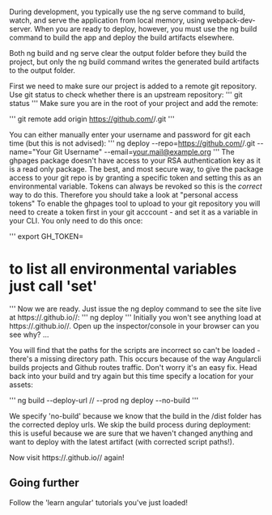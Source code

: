 During development, you typically use the ng serve command to build, watch, and serve the application from local memory, using webpack-dev-server. When you are ready to deploy, however, you must use the ng build command to build the app and deploy the build artifacts elsewhere.

Both ng build and ng serve clear the output folder before they build the project, but only the ng build command writes the generated build artifacts to the output folder.

First we need to make sure our project is added to a remote git repository. Use git status to check whether there is an upstream repository:
'''
git status
'''
 Make sure you are in the root of your project and add the remote: 

'''
git remote add origin https://github.com/<username>/<repositoryname>.git
'''

You can either manually enter your username and password for git each time (but this is not advised):
'''
ng deploy --repo=https://github.com/<username>/<repositoryname>.git --name="Your Git Username" --email=your.mail@example.org
'''
The ghpages package doesn't have access to your RSA authentication key as it is a read only package. The best, and most secure way, to give the package access to your git repo is by granting a specific token and setting this as an environmental variable. Tokens can always be revoked so this is the *correct* way to do this. Therefore you should take a look at "personal access tokens" To enable the ghpages tool to upload to your git repository you will need to create a token first in your git acccount - and set it as a variable in your CLI. You only need to do this once:

'''
export GH_TOKEN=<TOKEN>
# to list all environmental variables just call 'set'
'''
Now we are ready. Just issue the ng deploy command to see the site live at https://<username>.github.io/<repo>/:
'''
ng deploy
'''
Initially you won't see anything load at https://<username>.github.io/<repo>/. Open up the inspector/console in your browser can you see why? ...

You will find that the paths for the scripts are incorrect so can't be loaded - there's a missing directory path. This occurs because of the way Angularcli builds projects and Github routes traffic. Don't worry it's an easy fix. Head back into your build and try again but this time specify a location for your assets:

'''
ng build --deploy-url /<repo>/ --prod
ng deploy --no-build
'''

We specify 'no-build' because we know that the build in the /dist folder has the corrected deploy urls. We skip the build process during deployment: this is useful because we are sure that we haven't changed anything and want to deploy with the latest artifact (with corrected script paths!).

Now visit https://<username>.github.io/<repo>/ again!

## Going further

Follow the 'learn angular' tutorials you've just loaded!
